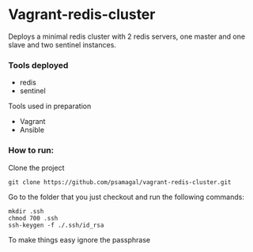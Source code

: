 # Vagrant-redis-cluster

Deploys a minimal redis cluster with 2 redis servers, one master and one slave and two sentinel instances.

### Tools deployed
* redis
* sentinel

Tools used in preparation
* Vagrant
* Ansible

### How to run:

Clone the project
```
git clone https://github.com/psamagal/vagrant-redis-cluster.git
```
 
Go to the folder that you just checkout and run the following commands:
```
mkdir .ssh
chmod 700 .ssh
ssh-keygen -f ./.ssh/id_rsa 
```
To make things easy ignore the passphrase